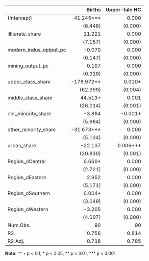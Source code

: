 |                        |   Births   | Upper-tale HC | 
|:-----------------------|-----------:|--------------:|
| (Intercept)            |  41.245*** |     0.000     | 
|                        |   (6.446)  |    (0.000)    | 
| illiterate_share       |   11.221   |     0.000     | 
|                        |   (7.157)  |    (0.000)    | 
| modern_indus_optput_pc |   -0.070   |     0.000     | 
|                        |   (0.147)  |    (0.000)    | 
| mining_output_pc       |    0.107   |     0.000     | 
|                        |   (0.319)  |    (0.000)    | 
| upper_class_share      | -178.972** |     0.010*    | 
|                        |  (62.999)  |    (0.004)    | 
| middle_class_share     |   44.513+  |     0.001     | 
|                        |  (26.014)  |    (0.001)    | 
| chr_minority_share     |   -3.884   |    -0.001*    | 
|                        |   (5.664)  |    (0.000)    | 
| other_minority_share   | -31.673*** |     0.000     | 
|                        |   (5.134)  |    (0.000)    | 
| urban_share            |   -22.137  |    0.006***   | 
|                        |  (20.830)  |    (0.001)    | 
| Region_dCentral        |   6.660*   |     0.000     | 
|                        |   (2.721)  |    (0.000)    | 
| Region_dEastern        |    2.952   |     0.000     | 
|                        |   (5.171)  |    (0.000)    | 
| Region_dSouthern       |   6.004+   |     0.000     | 
|                        |   (3.049)  |    (0.000)    | 
| Region_dWestern        |   -3.205   |     0.000     | 
|                        |   (4.007)  |    (0.000)    | 
| Num.Obs.               |     90     |       90      | 
| R2                     |    0.756   |     0.814     | 
| R2 Adj.                |    0.718   |     0.785     | 

__Note:__
^^ + p < 0.1, * p < 0.05, ** p < 0.01, *** p < 0.001
